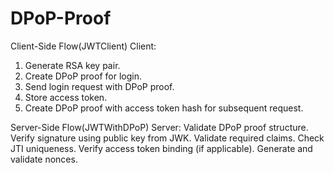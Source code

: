 # DPoP-Proof
Client-Side Flow(JWTClient) Client:

1. Generate RSA key pair.
2. Create DPoP proof for login.
3. Send login request with DPoP proof.
4. Store access token.
5. Create DPoP proof with access token hash for subsequent request.

Server-Side Flow(JWTWithDPoP) Server:
Validate DPoP proof structure.
Verify signature using public key from JWK.
Validate required claims.
Check JTI uniqueness.
Verify access token binding (if applicable).
Generate and validate nonces.
